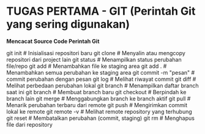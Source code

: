 # TUGAS PERTAMA - GIT (Perintah Git yang sering digunakan)

__Mencacat Source Code Perintah Git__

git init                    # Inisialisasi repositori baru
git clone <url>             # Menyalin atau mengcopy repositori dari project lain
git status                  # Menampilkan status perubahan file/repo
git add <file>              # Menambahkan file ke staging area
git add .                   # Menambahkan semua perubahan ke staging area
git commit -m "pesan"       # commit perubahan dengan pesan
git log                     # Melihat riwayat commit
git diff                    # Melihat perbedaan perubahan lokal
git branch                  # Menampilkan daftar branch saat ini
git branch <nama-branch>    # Membuat branch baru
git checkout <nama-branch>  # Berpindah ke branch lain
git merge <nama-branch>     # Menggabungkan branch ke branch aktif
git pull                    # Menarik perubahan terbaru dari remote
git push                    # Mengirimkan commit lokal ke remote
git remote -v               # Melihat remote repository yang terhubung
git reset                   # Membatalkan perubahan (commit, staging)
git rm <file>               # Menghapus file dari repository